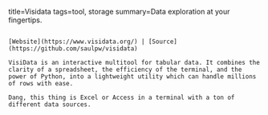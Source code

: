 title=Visidata
tags=tool, storage
summary=Data exploration at your fingertips.
~~~~~~

[Website](https://www.visidata.org/) | [Source](https://github.com/saulpw/visidata)

VisiData is an interactive multitool for tabular data. It combines the clarity of a spreadsheet, the efficiency of the terminal, and the power of Python, into a lightweight utility which can handle millions of rows with ease.

Dang, this thing is Excel or Access in a terminal with a ton of different data sources.